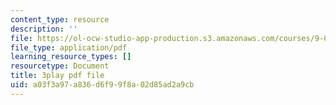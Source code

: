 ```yaml
---
content_type: resource
description: ''
file: https://ol-ocw-studio-app-production.s3.amazonaws.com/courses/9-00sc-introduction-to-psychology-fall-2011/a03f3a97a836d6f99f8a02d85ad2a9cb_76O3rulk844.pdf
file_type: application/pdf
learning_resource_types: []
resourcetype: Document
title: 3play pdf file
uid: a03f3a97-a836-d6f9-9f8a-02d85ad2a9cb
---
```

